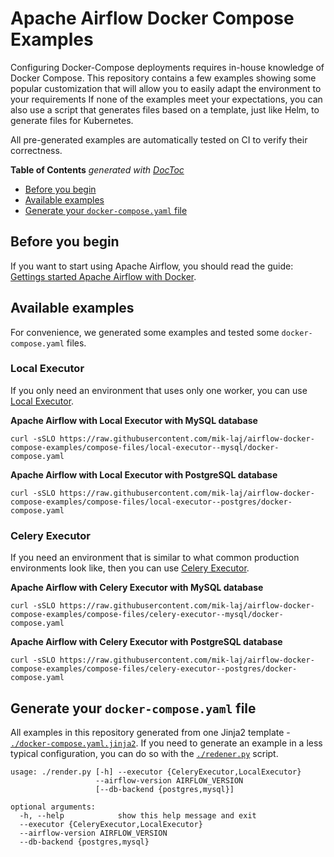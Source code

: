 # Apache Airflow Docker Compose Examples

Configuring Docker-Compose deployments requires in-house knowledge of Docker Compose. This repository contains a few examples showing some popular customization that will allow you to easily adapt the environment to your requirements If none of the examples meet your expectations, you can also use a script that generates files based on a template, just like Helm, to generate files for Kubernetes.

All pre-generated examples are automatically tested on CI to verify their correctness.

<!-- START doctoc generated TOC please keep comment here to allow auto update -->
<!-- DON'T EDIT THIS SECTION, INSTEAD RE-RUN doctoc TO UPDATE -->
**Table of Contents**  *generated with [DocToc](https://github.com/thlorenz/doctoc)*

- [Before you begin](#before-you-begin)
- [Available examples](#available-examples)
- [Generate your `docker-compose.yaml` file](#generate-your-docker-composeyaml-file)

<!-- END doctoc generated TOC please keep comment here to allow auto update -->

## Before you begin

If you want to start using Apache Airflow, you should read the guide: [Gettings started Apache Airflow with Docker](http://airflow.apache.org/docs/apache-airflow/stable/start/docker.html).

## Available examples

For convenience, we generated some examples and tested some `docker-compose.yaml` files.

### Local Executor

If you only need an environment that uses only one worker, you can use [Local Executor](http://airflow.apache.org/docs/apache-airflow/2.1.4/executor/local.html).

**Apache Airflow with Local Executor with MySQL database**

```shell
curl -sSLO https://raw.githubusercontent.com/mik-laj/airflow-docker-compose-examples/compose-files/local-executor--mysql/docker-compose.yaml
```

**Apache Airflow with Local Executor with PostgreSQL database**

```shell
curl -sSLO https://raw.githubusercontent.com/mik-laj/airflow-docker-compose-examples/compose-files/local-executor--postgres/docker-compose.yaml
```

### Celery Executor

If you need an environment that is similar to what common production environments look like, then you can use [Celery Executor](http://airflow.apache.org/docs/apache-airflow/2.1.4/executor/celery.html).

**Apache Airflow with Celery Executor with MySQL database**

```shell
curl -sSLO https://raw.githubusercontent.com/mik-laj/airflow-docker-compose-examples/compose-files/celery-executor--mysql/docker-compose.yaml
```

**Apache Airflow with Celery Executor with PostgreSQL database**

```shell
curl -sSLO https://raw.githubusercontent.com/mik-laj/airflow-docker-compose-examples/compose-files/celery-executor--postgres/docker-compose.yaml
```

## Generate your `docker-compose.yaml` file

All examples in this repository generated from one Jinja2 template - [`./docker-compose.yaml.jinja2`](./docker-compose.yaml.jinja2). If you need to generate an example in a less typical configuration, you can do so with the [`./redener.py`](./render.py) script.

<!-- USAGE_START -->
```
usage: ./render.py [-h] --executor {CeleryExecutor,LocalExecutor}
                   --airflow-version AIRFLOW_VERSION
                   [--db-backend {postgres,mysql}]

optional arguments:
  -h, --help            show this help message and exit
  --executor {CeleryExecutor,LocalExecutor}
  --airflow-version AIRFLOW_VERSION
  --db-backend {postgres,mysql}

```
<!-- USAGE_END -->
